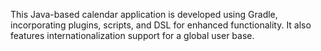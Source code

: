 This Java-based calendar application is developed using Gradle, incorporating plugins, scripts, and DSL for enhanced functionality.
It also features internationalization support for a global user base.
